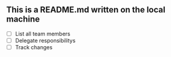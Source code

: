 ## This is a README.md written on the local machine

* [ ] List all team members
* [ ] Delegate responsibilitys
* [ ] Track changes